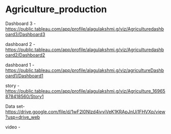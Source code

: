 # Agriculture_production

Dashboard 3 - https://public.tableau.com/app/profile/alagulakshmi.g/viz/Agriculturedashboard3/Dashboard3

dashboard 2 - https://public.tableau.com/app/profile/alagulakshmi.g/viz/Agriculturedashboard2/Dashboard2

dashboard 1 - https://public.tableau.com/app/profile/alagulakshmi.g/viz/agricultureDashboard1/Dashboard1

story - https://public.tableau.com/app/profile/alagulakshmi.g/viz/Agriculture_16965878418560/Story1

Data set-https://drive.google.com/file/d/1wF2l0Nlzd4ivviVeK1KRApJnUi1FHVXp/view?usp=drive_web

video - 
